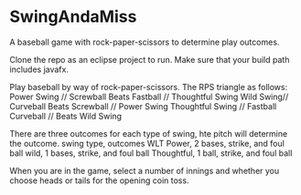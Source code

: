 # SwingAndaMiss
A baseball game with rock-paper-scissors to determine play outcomes.

Clone the repo as an eclipse project to run. Make sure that your build path includes javafx. 

Play baseball by way of rock-paper-scissors.
The RPS triangle as follows:
Power Swing // Screwball Beats Fastball // Thoughtful Swing
Wild Swing// Curveball Beats Screwball // Power Swing 
Thoughtful Swing // Fastball Curveball // Beats Wild Swing 


There are three outcomes for each type of swing, hte pitch will determine the outcome.
swing type, outcomes WLT
Power, 2 bases, strike, and foul ball
wild, 1 bases, strike, and foul ball
Thoughtful, 1 ball, strike, and foul ball

When you are in the game, select a number of innings and whether you choose heads or tails for the opening coin toss.
